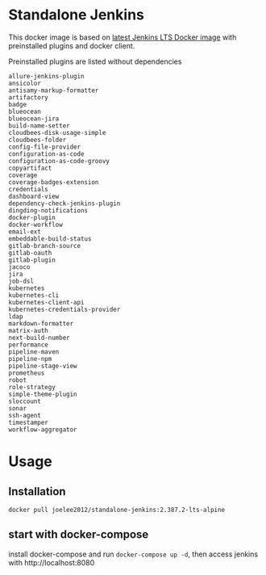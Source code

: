 # Standalone Jenkins
This docker image is based on [latest Jenkins LTS Docker image](https://www.jenkins.io/changelog-stable/) with preinstalled plugins and docker client.


Preinstalled plugins are listed without dependencies
```
allure-jenkins-plugin
ansicolor
antisamy-markup-formatter
artifactory
badge
blueocean
blueocean-jira
build-name-setter
cloudbees-disk-usage-simple
cloudbees-folder
config-file-provider
configuration-as-code
configuration-as-code-groovy
copyartifact
coverage
coverage-badges-extension
credentials
dashboard-view
dependency-check-jenkins-plugin
dingding-notifications
docker-plugin
docker-workflow
email-ext
embeddable-build-status
gitlab-branch-source
gitlab-oauth
gitlab-plugin
jacoco
jira
job-dsl
kubernetes
kubernetes-cli
kubernetes-client-api
kubernetes-credentials-provider
ldap
markdown-formatter
matrix-auth
next-build-number
performance
pipeline-maven
pipeline-npm
pipeline-stage-view
prometheus
robot
role-strategy
simple-theme-plugin
sloccount
sonar
ssh-agent
timestamper
workflow-aggregator
```

# Usage
## Installation
```
docker pull joelee2012/standalone-jenkins:2.387.2-lts-alpine
```
## start with docker-compose
install docker-compose and run `docker-compose up -d`, then access jenkins with http://localhost:8080
